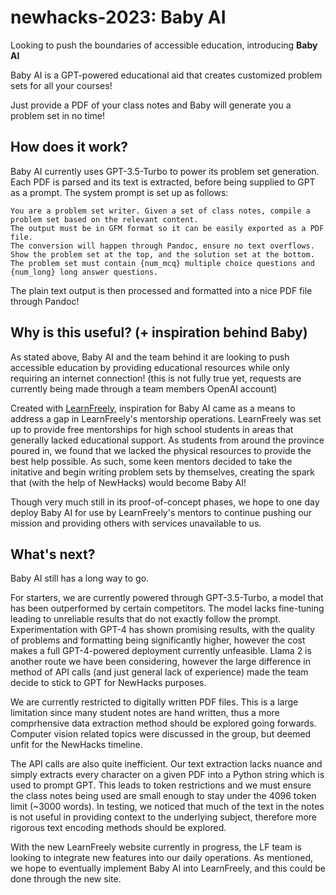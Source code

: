 # newhacks-2023: Baby AI

Looking to push the boundaries of accessible education, introducing **Baby AI**

Baby AI is a GPT-powered educational aid that creates customized problem sets for all your courses!

Just provide a PDF of your class notes and Baby will generate you a problem set in no time! 

## How does it work?

Baby AI currently uses GPT-3.5-Turbo to power its problem set generation. Each PDF is parsed and its text is extracted, before being supplied to GPT as a prompt. The system prompt is set up as follows:

```
You are a problem set writer. Given a set of class notes, compile a problem set based on the relevant content. 
The output must be in GFM format so it can be easily exported as a PDF file. 
The conversion will happen through Pandoc, ensure no text overflows.
Show the problem set at the top, and the solution set at the bottom.
The problem set must contain {num_mcq} multiple choice questions and {num_long} long answer questions.
```

The plain text output is then processed and formatted into a nice PDF file through Pandoc!

## Why is this useful? (+ inspiration behind Baby)

As stated above, Baby AI and the team behind it are looking to push accessible education by providing educational resources while only requiring an internet connection! (this is not fully true yet, requests are currently being made through a team members OpenAI account)

Created with [LearnFreely](https://learnfreely.ca), inspiration for Baby AI came as a means to address a gap in LearnFreely's mentorship operations. LearnFreely was set up to provide free mentorships for high school students in areas that generally lacked educational support. As students from around the province poured in, we found that we lacked the physical resources to provide the best help possible. As such, some keen mentors decided to take the initative and begin writing problem sets by themselves, creating the spark that (with the help of NewHacks) would become Baby AI!

Though very much still in its proof-of-concept phases, we hope to one day deploy Baby AI for use by LearnFreely's mentors to continue pushing our mission and providing others with services unavailable to us. 

## What's next?

Baby AI still has a long way to go.

For starters, we are currently powered through GPT-3.5-Turbo, a model that has been outperformed by certain competitors. The model lacks fine-tuning leading to unreliable results that do not exactly follow the prompt. Experimentation with GPT-4 has shown promising results, with the quality of problems and formatting being significantly higher, however the cost makes a full GPT-4-powered deployment currently unfeasible. Llama 2 is another route we have been considering, however the large difference in method of API calls (and just general lack of experience) made the team decide to stick to GPT for NewHacks purposes. 

We are currently restricted to digitally written PDF files. This is a large limitation since many student notes are hand written, thus a more comprhensive data extraction method should be explored going forwards. Computer vision related topics were discussed in the group, but deemed unfit for the NewHacks timeline.

The API calls are also quite inefficient. Our text extraction lacks nuance and simply extracts every character on a given PDF into a Python string which is used to prompt GPT. This leads to token restrictions and we must ensure the class notes being used are small enough to stay under the 4096 token limit (~3000 words). In testing, we noticed that much of the text in the notes is not useful in providing context to the underlying subject, therefore more rigorous text encoding methods should be explored. 

With the new LearnFreely website currently in progress, the LF team is looking to integrate new features into our daily operations. As mentioned, we hope to eventually implement Baby AI into LearnFreely, and this could be done through the new site.